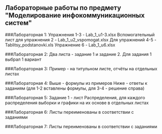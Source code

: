 ## Лабораторные работы по предмету "Моделирование инфокоммуникационных систем"

###Лабораторная 1:
Упражнения 1-3 - Lab_1_u1-3.xlsx
Вспомогательный лист для упражнения 2 - Lab_1_u2_vspomogat.xlsx
Для упражнений 4-5 - Tablitsy_podstanovki.xls
Упражнение 6 - Lab_1_u6.xlsx

###Лабораторная 2:
Два листа - задание 1 и задание 2. Для задания 1 выбрал 1 вариант

###Лабораторная 3:
Пример - на титульном листе, отчёты на отдельных листах

###Лабораторная 4:
Выше - формулы из примеров
Ниже - ответы к заданиям (для 1-2 вставлены формулы, для 3-4 - решение справа)

###Лабораторная 5:
Задание 1 - лист Распределения, для каждого распределения выборки и графики на их основе в отдельных листах

###Лабораторная 6:
Листы переименованы в соответствии с заданиями

###Лабораторная 7:
Листы переименованы в соответствии с заданиями
